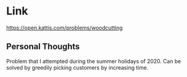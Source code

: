 # Link

https://open.kattis.com/problems/woodcutting

## Personal Thoughts
Problem that I attempted during the summer holidays of 2020. Can be solved by greedily picking customers by increasing time.

